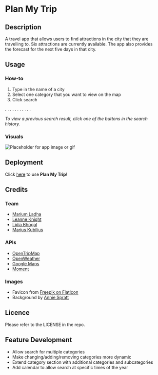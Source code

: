# Plan My Trip

## Description

A travel app that allows users to find attractions in the city that they are travelling to. Six attractions are currently available. The app also provides the forecast for the next five days in that city.

## Usage

### How-to

1. Type in the name of a city
2. Select one category that you want to view on the map
3. Click search

. . . . . . . . . . .

*To view a previous search result, click one of the buttons in the search history.*

### Visuals
![Placeholder for app image or gif](./assets/media/)

## Deployment

Click [here]() to use **Plan My Trip**!

## Credits

### Team
- [Marium Ladha](https://github.com/mariuml)
- [Leanne Knight](https://github.com/YaszMoon)
- [Lidia Bhogal](https://github.com/LidiaBhogal)
- [Marius Kubilius](https://github.com/MarKubil)

### APIs
- [OpenTripMap](https://opentripmap.io/product)
- [OpenWeather](https://openweathermap.org)
- [Google Maps](https://developers.google.com/maps)
- [Moment](https://momentjs.com/docs/)

### Images
- Favicon from [Freepik on FlatIcon](https://www.flaticon.com/free-icons/tour)
- Background by [Annie Spratt]()

## Licence

Please refer to the LICENSE in the repo.

## Feature Development

- Allow search for multiple categories
- Make changing/adding/removing categories more dynamic
- Extend category section with additional categories and subcategories
- Add calendar to allow search at specific times of the year
